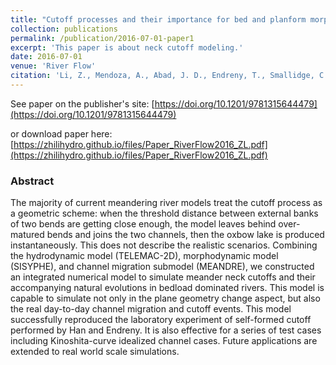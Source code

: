 ```yaml
---
title: "Cutoff processes and their importance for bed and planform morphodynamic adaptation"
collection: publications
permalink: /publication/2016-07-01-paper1
excerpt: 'This paper is about neck cutoff modeling.'
date: 2016-07-01
venue: 'River Flow'
citation: 'Li, Z., Mendoza, A., Abad, J. D., Endreny, T., Smallidge, C. D., & Han, B. (2016). Cutoff Processes and Their Importance for Bed and Planform Morphodynamic Adaptation. In River Flow 2016. CRC Press. doi: https://doi.org/10.1201/9781315644479'
---
```


See paper on the publisher's site: [https://doi.org/10.1201/9781315644479](https://doi.org/10.1201/9781315644479)

or download paper here: [https://zhilihydro.github.io/files/Paper_RiverFlow2016_ZL.pdf](https://zhilihydro.github.io/files/Paper_RiverFlow2016_ZL.pdf)

### Abstract

The majority of current meandering river models treat the cutoff process as a geometric scheme: when the threshold distance between external banks of two bends are getting close enough, the model leaves behind over-matured bends and joins the two channels, then the oxbow lake is produced instantaneously. This does not describe the realistic scenarios. Combining the hydrodynamic model (TELEMAC-2D), morphodynamic model (SISYPHE), and channel migration submodel (MEANDRE), we constructed an integrated numerical model to simulate meander neck cutoffs and their accompanying natural evolutions in bedload dominated rivers. This model is capable to simulate not only in the plane geometry change aspect, but also the real day-to-day channel migration and cutoff events. This model successfully reproduced the laboratory experiment of self-formed cutoff performed by Han and Endreny. It is also effective for a series of test cases including Kinoshita-curve idealized channel cases. Future applications are extended to real world scale simulations.
